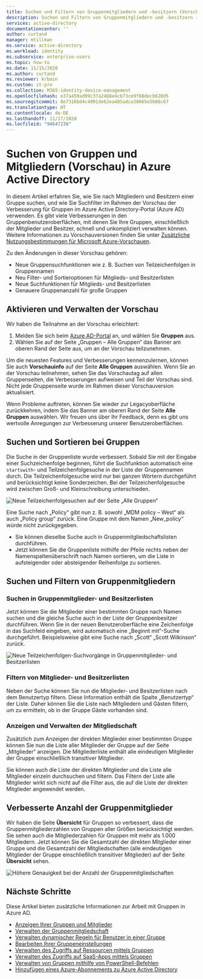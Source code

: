 ```yaml
---
title: Suchen und Filtern von Gruppenmitgliedern und -besitzern (Vorschau) – Azure Active Directory | Microsoft-Dokumentation
description: Suchen und Filtern von Gruppenmitgliedern und -besitzern im Azure-Portal.
services: active-directory
documentationcenter: ''
author: curtand
manager: mtillman
ms.service: active-directory
ms.workload: identity
ms.subservice: enterprise-users
ms.topic: how-to
ms.date: 11/15/2020
ms.author: curtand
ms.reviewer: krbain
ms.custom: it-pro
ms.collection: M365-identity-device-management
ms.openlocfilehash: e37a450ad99c37a2468e4cb73ce9f88decb628d5
ms.sourcegitcommit: 8e7316bd4c4991de62ea485adca30065e5b86c67
ms.translationtype: HT
ms.contentlocale: de-DE
ms.lasthandoff: 11/17/2020
ms.locfileid: "94647238"
---
```

# <a name="search-groups-and-members-preview-in-azure-active-directory"></a>Suchen von Gruppen und Mitgliedern (Vorschau) in Azure Active Directory

In diesem Artikel erfahren Sie, wie Sie nach Mitgliedern und Besitzern einer Gruppe suchen, und wie Sie Suchfilter im Rahmen der Vorschau der Verbesserung für Gruppen im Azure Active Directory-Portal (Azure AD) verwenden. Es gibt viele Verbesserungen in den Gruppenbenutzeroberflächen, mit denen Sie Ihre Gruppen, einschließlich der Mitglieder und Besitzer, schnell und unkompliziert verwalten können. Weitere Informationen zu Vorschauversionen finden Sie unter [Zusätzliche Nutzungsbestimmungen für Microsoft Azure-Vorschauen](https://azure.microsoft.com/support/legal/preview-supplemental-terms/).

Zu den Änderungen in dieser Vorschau gehören:

- Neue Gruppensuchfunktionen wie z. B. Suchen von Teilzeichenfolgen in Gruppennamen
- Neu Filter- und Sortieroptionen für Mitglieds- und Besitzerlisten
- Neue Suchfunktionen für Mitglieds- und Besitzerlisten
- Genauere Gruppenanzahl für große Gruppen

## <a name="enabling-and-managing-the-preview"></a>Aktivieren und Verwalten der Vorschau

Wir haben die Teilnahme an der Vorschau erleichtert:

  1. Melden Sie sich beim [Azure AD-Portal](https://portal.azure.com) an, und wählen Sie **Gruppen** aus.
  2. Wählen Sie auf der Seite „Gruppen – Alle Gruppen“ das Banner am oberen Rand der Seite aus, um an der Vorschau teilzunehmen.

Um die neuesten Features und Verbesserungen kennenzulernen, können Sie auch **Vorschauinfo** auf der Seite **Alle Gruppen** auswählen. Wenn Sie an der Vorschau teilnehmen, sehen Sie das Vorschautag auf allen Gruppenseiten, die Verbesserungen aufweisen und Teil der Vorschau sind. Nicht jede Gruppenseite wurde im Rahmen dieser Vorschauversion aktualisiert.

Wenn Probleme auftreten, können Sie wieder zur Legacyoberfläche zurückkehren, indem Sie das Banner am oberen Rand der Seite **Alle Gruppen** auswählen. Wir freuen uns über Ihr Feedback, denn es gibt uns wertvolle Anregungen zur Verbesserung unserer Benutzeroberflächen.

## <a name="group-search-and-sorting"></a>Suchen und Sortieren bei Gruppen

Die Suche in der Gruppenliste wurde verbessert. Sobald Sie mit der Eingabe einer Suchzeichenfolge beginnen, führt die Suchfunktion automatisch eine `startswith`- und Teilzeichenfolgesuche in der Liste der Gruppennamen durch. Die Teilzeichenfolgesuche wird nur bei ganzen Wörtern durchgeführt und berücksichtigt keine Sonderzeichen. Bei der Teilzeichenfolgesuche wird zwischen Groß- und Kleinschreibung unterschieden.

![Neue Teilzeichenfolgesuchen auf der Seite „Alle Gruppen“](./media/groups-members-owners-search/groups-search-preview.png)

Eine Suche nach „Policy“ gibt nun z. B. sowohl „MDM policy – West“ als auch „Policy group“ zurück. Eine Gruppe mit dem Namen „New_policy“ würde nicht zurückgegeben.

- Sie können dieselbe Suche auch in Gruppenmitgliedschaftslisten durchführen.
- Jetzt können Sie die Gruppenliste mithilfe der Pfeile rechts neben der Namenspaltenüberschrift nach Namen sortieren, um die Liste in aufsteigender oder absteigender Reihenfolge zu sortieren.

## <a name="group-member-search-and-filtering"></a>Suchen und Filtern von Gruppenmitgliedern

### <a name="search-group-member-and-owner-lists"></a>Suchen in Gruppenmitglieder- und Besitzerlisten

Jetzt können Sie die Mitglieder einer bestimmten Gruppe nach Namen suchen und die gleiche Suche auch in der Liste der Gruppenbesitzer durchführen. Wenn Sie in der neuen Benutzeroberfläche eine Zeichenfolge in das Suchfeld eingeben, wird automatisch eine „Beginnt mit“-Suche durchgeführt. Beispielsweise gibt eine Suche nach „Scott“ „Scott Wilkinson“ zurück.

![Neue Teilzeichenfolgen-Suchvorgänge in Gruppenmitglieder- und Besitzerlisten](./media/groups-members-owners-search/members-list.png)

### <a name="filter-member-and-owners-list"></a>Filtern von Mitglieder- und Besitzerlisten

Neben der Suche können Sie nun die Mitglieder- und Besitzerlisten nach dem Benutzertyp filtern. Diese Information enthält die Spalte „Benutzertyp“ der Liste. Daher können Sie die Liste nach Mitgliedern und Gästen filtern, um zu ermitteln, ob in der Gruppe Gäste vorhanden sind.

### <a name="view-and-manage-membership"></a>Anzeigen und Verwalten der Mitgliedschaft

Zusätzlich zum Anzeigen der direkten Mitglieder einer bestimmten Gruppe können Sie nun die Liste aller Mitglieder der Gruppe auf der Seite „Mitglieder“ anzeigen. Die Mitgliederliste enthält alle eindeutigen Mitglieder der Gruppe einschließlich transitiver Mitglieder.

Sie können auch die Liste der direkten Mitglieder und die Liste alle Mitglieder einzeln durchsuchen und filtern. Das Filtern der Liste alle Mitglieder wirkt sich nicht auf die Filter aus, die auf die Liste der direkten Mitglieder angewendet werden.

## <a name="improved-group-member-counts"></a>Verbesserte Anzahl der Gruppenmitglieder

Wir haben die Seite **Übersicht** für Gruppen so verbessert, dass die Gruppenmitgliederzahlen von Gruppen aller Größen berücksichtigt werden. Sie sehen auch die Mitgliederzahlen für Gruppen mit mehr als 1.000 Mitgliedern. Jetzt können Sie die Gesamtzahl der direkten Mitglieder einer Gruppe und die Gesamtzahl der Mitgliedschaften (alle eindeutigen Mitglieder der Gruppe einschließlich transitiver Mitglieder) auf der Seite **Übersicht** sehen.

![Höhere Genauigkeit bei der Anzahl der Gruppenmitgliedschaften](./media/groups-members-owners-search/member-numbers.png)

## <a name="next-steps"></a>Nächste Schritte

Diese Artikel bieten zusätzliche Informationen zur Arbeit mit Gruppen in Azure AD.

- [Anzeigen Ihrer Gruppen und Mitglieder](../fundamentals/active-directory-groups-view-azure-portal.md)
- [Verwalten der Gruppenmitgliedschaft](../fundamentals/active-directory-groups-membership-azure-portal.md)
- [Verwalten dynamischer Regeln für Benutzer in einer Gruppe](groups-create-rule.md)
- [Bearbeiten Ihrer Gruppeneinstellungen](../fundamentals/active-directory-groups-settings-azure-portal.md)
- [Verwalten des Zugriffs auf Ressourcen mittels Gruppen](../fundamentals/active-directory-manage-groups.md)
- [Verwalten des Zugriffs auf SaaS-Apps mittels Gruppen](groups-saasapps.md)
- [Verwalten von Gruppen mithilfe von PowerShell-Befehlen](../enterprise-users/groups-settings-v2-cmdlets.md)
- [Hinzufügen eines Azure-Abonnements zu Azure Active Directory](../fundamentals/active-directory-how-subscriptions-associated-directory.md)
